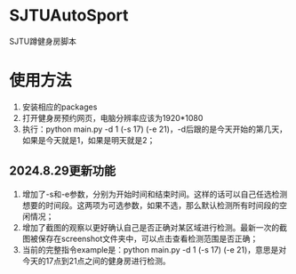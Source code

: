 # SJTUAutoSport
SJTU蹲健身房脚本

# 使用方法
1. 安装相应的packages
2. 打开健身房预约网页，电脑分辨率应该为1920*1080
3. 执行：python main.py -d 1 (-s 17) (-e 21)，-d后跟的是今天开始的第几天，如果是今天就是1，如果是明天就是2；


## 2024.8.29更新功能
1. 增加了-s和-e参数，分别为开始时间和结束时间。这样的话可以自己任选检测想要的时间段。这两项为可选参数，如果不选，那么默认检测所有时间段的空闲情况；
2. 增加了截图的观察以更好确认自己是否正确对某区域进行检测。最新一次的截图被保存在screenshot文件夹中，可以点击查看检测范围是否正确；
3. 当前的完整指令example是：python main.py -d 1 (-s 17) (-e 21)，意思是对今天的17点到21点之间的健身房进行检测。
